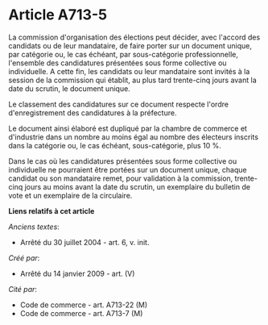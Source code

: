 # Article A713-5

La commission d'organisation des élections peut décider, avec l'accord des candidats ou de leur mandataire, de faire porter
sur un document unique, par catégorie ou, le cas échéant, par sous-catégorie professionnelle, l'ensemble des candidatures
présentées sous forme collective ou individuelle. A cette fin, les candidats ou leur mandataire sont invités à la session de
la commission qui établit, au plus tard trente-cinq jours avant la date du scrutin, le document unique.

Le classement des candidatures sur ce document respecte l'ordre d'enregistrement des candidatures à la préfecture.

Le document ainsi élaboré est dupliqué par la chambre de commerce et d'industrie dans un nombre au moins égal au nombre des
électeurs inscrits dans la catégorie ou, le cas échéant, sous-catégorie, plus 10 %.

Dans le cas où les candidatures présentées sous forme collective ou individuelle ne pourraient être portées sur un document
unique, chaque candidat ou son mandataire remet, pour validation à la commission, trente-cinq jours au moins avant la date du
scrutin, un exemplaire du bulletin de vote et un exemplaire de la circulaire.

**Liens relatifs à cet article**

_Anciens textes_:

  - Arrêté du 30 juillet 2004 - art. 6, v. init.

_Créé par_:

  - Arrêté du 14 janvier 2009 - art. (V)

_Cité par_:

  - Code de commerce - art. A713-22 (M)
  - Code de commerce - art. A713-7 (M)
